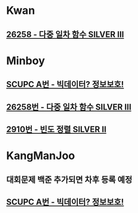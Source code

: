 # Kwan
## [26258 - 다중 일차 함수 SILVER III](https://www.acmicpc.net/problem/26258)

# Minboy
## [SCUPC A번 - 빅데이터? 정보보호!](https://www.acmicpc.net/contest/problem/912/1)
## [26258번 - 다중 일차 함수 SILVER III](https://www.acmicpc.net/problem/26258)
## [2910번 - 빈도 정렬 SILVER II](https://www.acmicpc.net/problem/2910)

# KangManJoo
## 대회문제 백준 추가되면 차후 등록 예정
## [SCUPC A번 - 빅데이터? 정보보호!](https://www.acmicpc.net/contest/problem/912/1)

